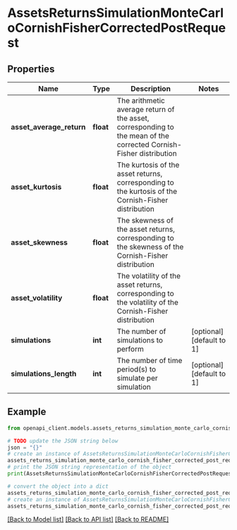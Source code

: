 # AssetsReturnsSimulationMonteCarloCornishFisherCorrectedPostRequest


## Properties

Name | Type | Description | Notes
------------ | ------------- | ------------- | -------------
**asset_average_return** | **float** | The arithmetic average return of the asset, corresponding to the mean of the corrected Cornish-Fisher distribution | 
**asset_kurtosis** | **float** | The kurtosis of the asset returns, corresponding to the kurtosis of the Cornish-Fisher distribution | 
**asset_skewness** | **float** | The skewness of the asset returns, corresponding to the skewness of the Cornish-Fisher distribution | 
**asset_volatility** | **float** | The volatility of the asset returns, corresponding to the volatility of the Cornish-Fisher distribution | 
**simulations** | **int** | The number of simulations to perform | [optional] [default to 1]
**simulations_length** | **int** | The number of time period(s) to simulate per simulation | [optional] [default to 1]

## Example

```python
from openapi_client.models.assets_returns_simulation_monte_carlo_cornish_fisher_corrected_post_request import AssetsReturnsSimulationMonteCarloCornishFisherCorrectedPostRequest

# TODO update the JSON string below
json = "{}"
# create an instance of AssetsReturnsSimulationMonteCarloCornishFisherCorrectedPostRequest from a JSON string
assets_returns_simulation_monte_carlo_cornish_fisher_corrected_post_request_instance = AssetsReturnsSimulationMonteCarloCornishFisherCorrectedPostRequest.from_json(json)
# print the JSON string representation of the object
print(AssetsReturnsSimulationMonteCarloCornishFisherCorrectedPostRequest.to_json())

# convert the object into a dict
assets_returns_simulation_monte_carlo_cornish_fisher_corrected_post_request_dict = assets_returns_simulation_monte_carlo_cornish_fisher_corrected_post_request_instance.to_dict()
# create an instance of AssetsReturnsSimulationMonteCarloCornishFisherCorrectedPostRequest from a dict
assets_returns_simulation_monte_carlo_cornish_fisher_corrected_post_request_from_dict = AssetsReturnsSimulationMonteCarloCornishFisherCorrectedPostRequest.from_dict(assets_returns_simulation_monte_carlo_cornish_fisher_corrected_post_request_dict)
```
[[Back to Model list]](../README.md#documentation-for-models) [[Back to API list]](../README.md#documentation-for-api-endpoints) [[Back to README]](../README.md)


